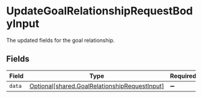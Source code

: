 # UpdateGoalRelationshipRequestBodyInput

The updated fields for the goal relationship.


## Fields

| Field                                                                                                | Type                                                                                                 | Required                                                                                             | Description                                                                                          |
| ---------------------------------------------------------------------------------------------------- | ---------------------------------------------------------------------------------------------------- | ---------------------------------------------------------------------------------------------------- | ---------------------------------------------------------------------------------------------------- |
| `data`                                                                                               | [Optional[shared.GoalRelationshipRequestInput]](../../models/shared/goalrelationshiprequestinput.md) | :heavy_minus_sign:                                                                                   | N/A                                                                                                  |